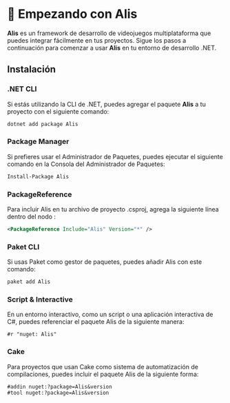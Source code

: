 # 🚀 Empezando con Alis

**Alis** es un framework de desarrollo de videojuegos multiplataforma que puedes integrar fácilmente en tus proyectos. Sigue los pasos a continuación para comenzar a usar **Alis** en tu entorno de desarrollo .NET.

## Instalación

### .NET CLI

Si estás utilizando la CLI de .NET, puedes agregar el paquete **Alis** a tu proyecto con el siguiente comando:

```bash
dotnet add package Alis
```

### Package Manager

Si prefieres usar el Administrador de Paquetes, puedes ejecutar el siguiente comando en la Consola del Administrador de Paquetes:

```bash
Install-Package Alis
```

### PackageReference
Para incluir Alis en tu archivo de proyecto .csproj, agrega la siguiente línea dentro del nodo <ItemGroup>:

```xml
<PackageReference Include="Alis" Version="*" />
```

### Paket CLI
Si usas Paket como gestor de paquetes, puedes añadir Alis con este comando:

```bash
paket add Alis
```

### Script & Interactive
En un entorno interactivo, como un script o una aplicación interactiva de C#, puedes referenciar el paquete Alis de la siguiente manera:

```
#r "nuget: Alis"
```

### Cake
Para proyectos que usan Cake como sistema de automatización de compilaciones, puedes incluir el paquete Alis de la siguiente forma:

```
#addin nuget:?package=Alis&version
#tool nuget:?package=Alis&version
```